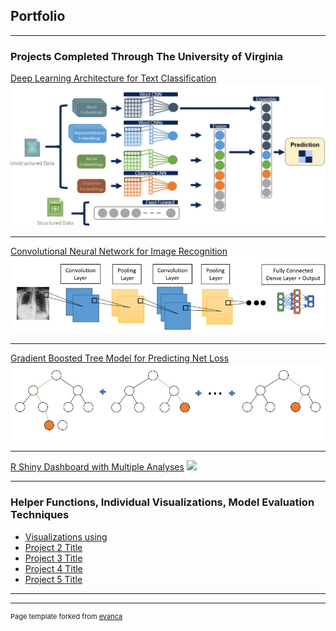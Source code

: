 ## Portfolio

---

### Projects Completed Through The University of Virginia

[Deep Learning Architecture for Text Classification](https://github.com/jas2jn/DeepLearningTextClassification/)
<img src="images/DeepLearningArchitectureImage.jpg?raw=true"/>

---
[Convolutional Neural Network for Image Recognition](https://github.com/jas2jn/CNN-for-Image-Recognition/)
<img src="images/CNNImage.jpg?raw=true"/>

---
[Gradient Boosted Tree Model for Predicting Net Loss](https://github.com/jas2jn/GradientBoostingNetLoss)
<img src="images/GradientBoosting.jpg?raw=true"/>

---
[R Shiny Dashboard with Multiple Analyses](http://example.com/)
<img src="images/dummy_thumbnail.jpg?raw=true"/>

---

### Helper Functions, Individual Visualizations, Model Evaluation Techniques

- [Visualizations using ](http://example.com/)
- [Project 2 Title](http://example.com/)
- [Project 3 Title](http://example.com/)
- [Project 4 Title](http://example.com/)
- [Project 5 Title](http://example.com/)

---




---
<p style="font-size:11px">Page template forked from <a href="https://github.com/evanca/quick-portfolio">evanca</a></p>
<!-- Remove above link if you don't want to attibute -->
